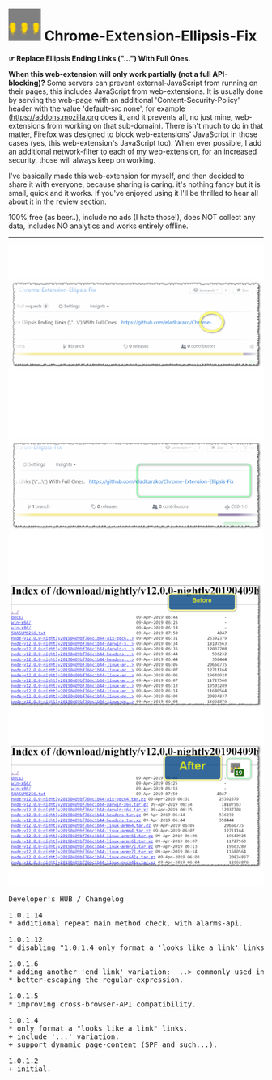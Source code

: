 <h1><img src="resources/icon.png" height="64" width="64"/> Chrome-Extension-Ellipsis-Fix</h1>

<strong>☞︎ Replace Ellipsis Ending Links (\"…\") With Full Ones.</strong>



<strong>When this web-extension will only work partially (not a full API-blocking)?</strong>
Some servers can prevent external-JavaScript from running on their pages, this includes JavaScript from web-extensions. It is usually done by serving the web-page with an additional 'Content-Security-Policy' header with the value 'default-src none', for example (https://addons.mozilla.org does it, and it prevents all, no just mine, web-extensions from working on that sub-domain). There isn't much to do in that matter, Firefox was designed to block web-extensions' JavaScript in those cases (yes, this web-extension's JavaScript too). When ever possible, I add an additional network-filter to each of my web-extension, for an increased security, those will always keep on working.

I've basically made this web-extension for myself, and then decided to share it with everyone, because sharing is caring. it's nothing fancy but it is small, quick and it works. If you've enjoyed using it I'll be thrilled to hear all about it in the review section. 

100% free (as beer..), include no ads (I hate those!), does NOT collect any data, includes NO analytics and works entirely offline.

<hr/>

<img alt="" src="resources/screenshot_1.png"/> <br/>
<img alt="" src="resources/screenshot_2.png"/> <br/>
<img alt="" src="resources/screenshot_3.png"/> <br/>
<img alt="" src="resources/screenshot_4.png"/> <br/>

<pre>
Developer's HUB / Changelog

1.0.1.14
* additional repeat main method check, with alarms-api.

1.0.1.12
* disabling "1.0.1.4 only format a 'looks like a link' links"-check/limit since some websites include just relative URLs, but since it sits in HREF and it is in a node that has no-child nodes, it is probably safe to assign innerText.

1.0.1.6
* adding another 'end link' variation:  ..&gt; commonly used in https://nodejs.org/download/nightly/ for example
* better-escaping the regular-expression.

1.0.1.5
* improving cross-browser-API compatibility.

1.0.1.4
* only format a "looks like a link" links.
+ include '...' variation.
+ support dynamic page-content (SPF and such...).

1.0.1.2
+ initial.

</pre>

<!-- <a href="https://paypal.me/e1adkarak0"><img src="https://www.paypalobjects.com/webstatic/mktg/Logo/pp-logo-100px.png" alt="PayPal Donation"></a> -->